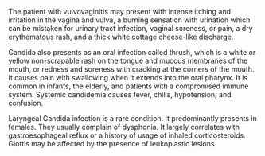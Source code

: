 The patient with vulvovaginitis may present with intense itching and irritation in the vagina and vulva, a burning sensation with urination which can be mistaken for urinary tract infection, vaginal soreness, or pain, a dry erythematous rash, and a thick white cottage cheese-like discharge.

Candida also presents as an oral infection called thrush, which is a white or yellow non-scrapable rash on the tongue and mucous membranes of the mouth, or redness and soreness with cracking at the corners of the mouth. It causes pain with swallowing when it extends into the oral pharynx. It is common in infants, the elderly, and patients with a compromised immune system. Systemic candidemia causes fever, chills, hypotension, and confusion.

Laryngeal Candida infection is a rare condition. It predominantly presents in females. They usually complain of dysphonia. It largely correlates with gastroesophageal reflux or a history of usage of inhaled corticosteroids. Glottis may be affected by the presence of leukoplastic lesions.